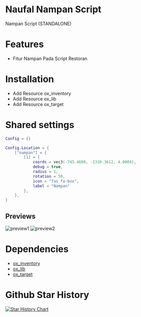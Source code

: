 # Naufal Nampan Script

Nampan Script (STANDALONE)

# Features 
- Fitur Nampan Pada Script Restoran

# Installation
- Add Resource ox_inventory
- Add Resource ox_lib
- Add Resource ox_target

# Shared settings

```lua
Config = {}

Config.Location = {
    ["nampan"] = {
        [1] = {
            coords = vec3(-745.4608, -1310.3612, 4.0004),
            debug = true,
            radius = 1,
            rotation = 50,
            icon = "fas fa-box",
            label = "Nampan"
        },
    },
}    
```

## Previews 

![preview1](https://r2.fivemanage.com/WX5Hv6yMgODTgG2WF6rml/preview1nampan.png)
![preview2](https://r2.fivemanage.com/WX5Hv6yMgODTgG2WF6rml/preview2nampan.png)

# Dependencies

- [ox_inventory](https://github.com/overextended/ox_inventory)
- [ox_lib](https://github.com/overextended/ox_lib)
- [ox_target](https://github.com/overextended/ox_target)

# Github Star History

[![Star History Chart](https://api.star-history.com/svg?repos=naufalmulyarizki/naufal-nampan&type=Date)](https://star-history.com/#naufalmulyarizki/naufal-nampan&Date)